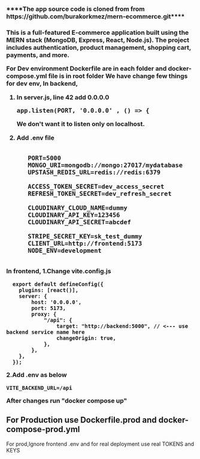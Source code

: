 <h3>****The app source code is cloned from from https://github.com/burakorkmez/mern-ecommerce.git****<h3>

This is a full-featured **E-commerce application** built using the **MERN stack (MongoDB, Express, React, Node.js)**.
The project includes authentication, product management, shopping cart, payments, and more.


For Dev environment
Dockerfile are in each folder and docker-compose.yml file is in root folder
We have change few things for dev env,
In backend,
1. In server.js, line 42 add 0.0.0.0
   <pre>app.listen(PORT, '0.0.0.0' , () => { </pre>
   We don't want it to listen only on localhost.

   
3. Add .env file
      <pre> 
      PORT=5000
      MONGO_URI=mongodb://mongo:27017/mydatabase
      UPSTASH_REDIS_URL=redis://redis:6379
      
      ACCESS_TOKEN_SECRET=dev_access_secret
      REFRESH_TOKEN_SECRET=dev_refresh_secret
      
      CLOUDINARY_CLOUD_NAME=dummy
      CLOUDINARY_API_KEY=123456
      CLOUDINARY_API_SECRET=abcdef
      
      STRIPE_SECRET_KEY=sk_test_dummy
      CLIENT_URL=http://frontend:5173
      NODE_ENV=development
      </pre>



In frontend,
1.Change vite.config.js

      export default defineConfig({
      	plugins: [react()],
      	server: {
      		host: '0.0.0.0',
      		port: 5173,
      		proxy: {
      			"/api": {
      				target: "http://backend:5000", // <--- use backend service name here
      				changeOrigin: true,
      			},
      		},
      	},
      });


2.Add .env as below

    VITE_BACKEND_URL=/api

After changes run "docker compose up"

<h2>For Production use Dockerfile.prod and docker-compose-prod.yml</h2>  
For prod,Ignore frontend .env and for real deployment use real TOKENS and KEYS 
